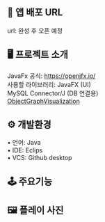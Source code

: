 ## 🔗 앱 배포 URL 
url: 완성 후 오픈 예정  
  
## 🖥 프로젝트 소개  

JavaFx 공식: https://openjfx.io/  
사용할 라이브러리: JavaFX (UI)  
MySQL Connector/J (DB 연결용)  
[ObjectGraphVisualization](https://github.com/Nurtak/ObjectGraphVisualization)  
  
## ⚙️ 개발환경  
 
• 언어: Java  
• IDE: Eclips  
• VCS: Github desktop  
  
## 🕹 주요기능  

  
## 🖼 플레이 사진
